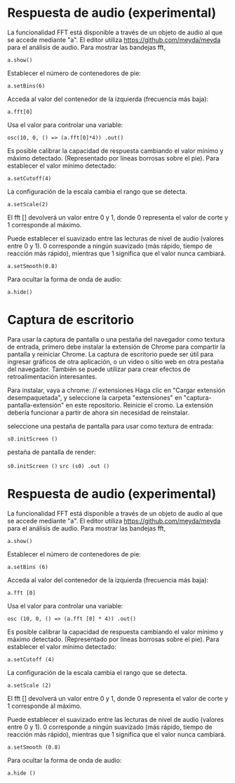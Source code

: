 # Respuesta de audio (experimental)
La funcionalidad FFT está disponible a través de un objeto de audio al que se accede mediante "a". El editor utiliza https://github.com/meyda/meyda para el análisis de audio. Para mostrar las bandejas fft,

 `a.show()`

Establecer el número de contenedores de pie:

 `a.setBins(6)`

Acceda al valor del contenedor de la izquierda (frecuencia más baja):

 `a.fft[0]`

Usa el valor para controlar una variable:

 `osc(10, 0, () => (a.fft[0]*4)) .out()`

Es posible calibrar la capacidad de respuesta cambiando el valor mínimo y máximo detectado. (Representado por líneas borrosas sobre el pie). Para establecer el valor mínimo detectado:

 `a.setCutoff(4)`

La configuración de la escala cambia el rango que se detecta.

 `a.setScale(2)`

El fft [] devolverá un valor entre 0 y 1, donde 0 representa el valor de corte y 1 corresponde al máximo.

Puede establecer el suavizado entre las lecturas de nivel de audio (valores entre 0 y 1). 0 corresponde a ningún suavizado (más rápido, tiempo de reacción más rápido), mientras que 1 significa que el valor nunca cambiará.

 `a.setSmooth(0.8)`

Para ocultar la forma de onda de audio:

 `a.hide()`

# Captura de escritorio

Para usar la captura de pantalla o una pestaña del navegador como textura de entrada, primero debe instalar la extensión de Chrome para compartir la pantalla y reiniciar Chrome. La captura de escritorio puede ser útil para ingresar gráficos de otra aplicación, o un video o sitio web en otra pestaña del navegador. También se puede utilizar para crear efectos de retroalimentación interesantes.

Para instalar, vaya a chrome: // extensiones Haga clic en "Cargar extensión desempaquetada", y seleccione la carpeta "extensiones" en "captura-pantalla-extensión" en este repositorio. Reinicie el cromo. La extensión debería funcionar a partir de ahora sin necesidad de reinstalar.

seleccione una pestaña de pantalla para usar como textura de entrada:

`s0.initScreen ()`

pestaña de pantalla de render:

`s0.initScreen ()`
`src (s0) .out ()`

# Respuesta de audio (experimental)

La funcionalidad FFT está disponible a través de un objeto de audio al que se accede mediante "a". El editor utiliza https://github.com/meyda/meyda para el análisis de audio. Para mostrar las bandejas fft,

`a.show()`


Establecer el número de contenedores de pie:

`a.setBins (6)`

Acceda al valor del contenedor de la izquierda (frecuencia más baja):

`a.fft [0]`

Usa el valor para controlar una variable:

`osc (10, 0, () => (a.fft [0] * 4)) .out()`

Es posible calibrar la capacidad de respuesta cambiando el valor mínimo y máximo detectado. (Representado por líneas borrosas sobre el pie). Para establecer el valor mínimo detectado:

`a.setCutoff (4)`

La configuración de la escala cambia el rango que se detecta.

`a.setScale (2)`

El fft [] devolverá un valor entre 0 y 1, donde 0 representa el valor de corte y 1 corresponde al máximo.

Puede establecer el suavizado entre las lecturas de nivel de audio (valores entre 0 y 1). 0 corresponde a ningún suavizado (más rápido, tiempo de reacción más rápido), mientras que 1 significa que el valor nunca cambiará.

`a.setSmooth (0.8)`

Para ocultar la forma de onda de audio:

`a.hide ()`
 
